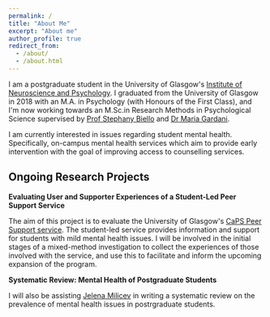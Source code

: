 ```yaml
---
permalink: /
title: "About Me"
excerpt: "About me"
author_profile: true
redirect_from: 
  - /about/
  - /about.html
---
```


I am a postgraduate student in the University of Glasgow's
[Institute of Neuroscience and Psychology](http://www.gla.ac.uk/researchinstitutes/neurosciencepsychology/). I graduated from the University of Glasgow in 2018 with an M.A. in Psychology (with Honours of the First Class), and I'm now working towards an M.Sc.in Research Methods in Psychological Science supervised by [Prof Stephany Biello](https://www.gla.ac.uk/schools/psychology/staff/stephanybiello/) and [Dr Maria Gardani](https://www.gla.ac.uk/schools/psychology/staff/mariagardani/).

I am currently interested in issues regarding student mental health. Specifically, on-campus mental health services which aim to provide early intervention with the goal of improving access to counselling services. 


Ongoing Research Projects
------

**Evaluating User and Supporter Experiences of a Student-Led Peer Support Service** <br>

The aim of this project is to evaluate the University of Glasgow's [CaPS Peer Support service](https://www.gla.ac.uk/myglasgow/counselling/peersupport/). The student-led service provides information and support for students with mild mental health issues. I will be involved in the initial stages of a mixed-method investigation to collect the experiences of those involved with the service, and use this to facilitate and inform the upcoming expansion of the program.


**Systematic Review: Mental Health of Postgraduate Students** <br>

I will also be assisting [Jelena Milicev](http://www.psy.gla.ac.uk/staff/?id=JM010) in writing a systematic review on the prevalence of mental health issues in postrgraduate students.

